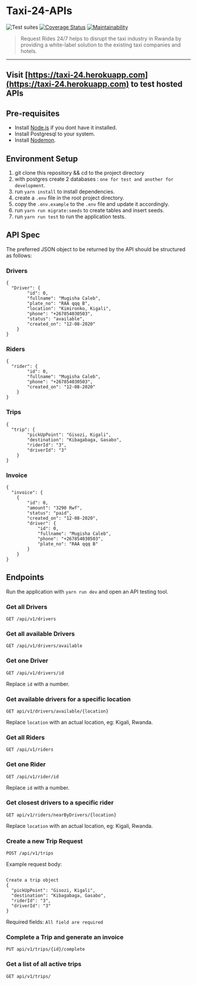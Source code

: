 # Taxi-24-APIs

![Test suites](https://github.com/mcaleb808/Taxi-24-APIs/workflows/Test%20suites/badge.svg)
[![Coverage Status](https://coveralls.io/repos/github/mcaleb808/Taxi-24-APIs/badge.svg?branch=develop)](https://coveralls.io/github/mcaleb808/Taxi-24-APIs?branch=develop)
[![Maintainability](https://api.codeclimate.com/v1/badges/7ddc64fc8952ff261134/maintainability)](https://codeclimate.com/github/mcaleb808/Taxi-24-APIs/maintainability)

> Request Rides 24/7 helps to disrupt the taxi industry in Rwanda by providing a white-label solution to the existing taxi companies and hotels.

---

## Visit [https://taxi-24.herokuapp.com](https://taxi-24.herokuapp.com) to test hosted APIs

## Pre-requisites

- Install [Node.js](https://nodejs.org/en/download/) if you dont have it installed.
- Install Postgresql to your system.
- Install [Nodemon](https://www.npmjs.com/package/nodemon).

## Environment Setup

1. git clone this repository && cd to the project directory
2. with postgres create 2 databases : `one for test and another for development`.
3. run `yarn install` to install dependencies.
4. create a `.env` file in the root project directory.
5. copy the `.env.example` to the `.env` file and update it accordingly.
6. run `yarn run migrate:seeds` to create tables and insert seeds.
7. run `yarn run test` to run the application tests.

## API Spec

The preferred JSON object to be returned by the API should be structured as follows:

### Drivers

```source-json
{
  "Driver": {
        "id": 0,
        "fullname": "Mugisha Caleb",
        "plate_no": "RAA qqq B",
        "location": "Kimironko, Kigali",
        "phone": "+267854030503",
        "status": "available",
        "created_on": "12-08-2020"
    }
}
```

### Riders

```source-json
{
  "rider": {
        "id": 0,
        "fullname": "Mugisha Caleb",
        "phone": "+267854030503",
        "created_on": "12-08-2020"
    }
}
```

### Trips

```source-json
{
  "trip": {
        "pickUpPoint": "Gisozi, Kigali",
        "destination": "Kibagabaga, Gasabo",
        "riderId": "3",
        "driverId": "3"
    }
}
```

### Invoice

```source-json
{
  "invoice": {
    {
        "id": 0,
        "amount": "3290 Rwf",
        "status": "paid",
        "created_on": "12-08-2020",
        "driver": {
            "id": 0,
            "fullname": "Mugisha Caleb",
            "phone": "+267854030503",
            "plate_no": "RAA qqq B"
        }
    }
}
```

## Endpoints

Run the application with `yarn run dev` and open an API testing tool.

### Get all Drivers

`GET /api/v1/drivers`

### Get all available Drivers

`GET /api/v1/drivers/available`

### Get one Driver

`GET /api/v1/drivers/id`

Replace `id` with a number.

### Get available drivers for a specific location

`GET api/v1/drivers/available/{location}`

Replace `location` with an actual location, eg: Kigali, Rwanda.

### Get all Riders

`GET /api/v1/riders`

### Get one Rider

`GET /api/v1/rider/id`

Replace `id` with a number.

### Get closest drivers to a specific rider

`GET api/v1/riders/nearByDrivers/{location}`

Replace `location` with an actual location, eg: Kigali, Rwanda.

### Create a new Trip Request

`POST /api/v1/trips`

Example request body:

```source-json

Create a trip object
{
  "pickUpPoint": "Gisozi, Kigali",
  "destination": "Kibagabaga, Gasabo",
  "riderId": "3",
  "driverId": "3"
}
```

Required fields: `All field are required`

### Complete a Trip and generate an invoice

`PUT api/v1/trips/{id}/complete`

### Get a list of all active trips

`GET api/v1/trips/`
